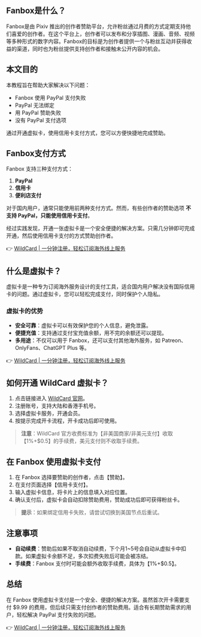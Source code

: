 ## Fanbox是什么？

Fanbox是由 Pixiv 推出的创作者赞助平台，允许粉丝通过月费的方式定期支持他们喜爱的创作者。在这个平台上，创作者可以发布和分享插图、漫画、音频、视频等多种形式的数字内容。Fanbox的目标是为创作者提供一个与粉丝互动并获得收益的渠道，同时也为粉丝提供支持创作者和接触未公开内容的机会。

## 本文目的

本教程旨在帮助大家解决以下问题：
- Fanbox 使用 PayPal 支付失败
- PayPal 无法绑定
- 用 PayPal 赞助失败
- 没有 PayPal 支付选项

通过开通虚拟卡，使用信用卡支付方式，您可以方便快捷地完成赞助。

## Fanbox支付方式

Fanbox 支持三种支付方式：
1. **PayPal**
2. **信用卡**
3. **便利店支付**

对于国内用户，通常只能使用前两种支付方式。然而，有些创作者的赞助选项 **不支持 PayPal，只能使用信用卡支付**。

经过实践发现，开通一张虚拟卡是一个安全便捷的解决方案。只需几分钟即可完成开通，然后使用信用卡支付的方式赞助创作者。

👉 [WildCard | 一分钟注册，轻松订阅海外线上服务](https://bit.ly/bewildcard)

## 什么是虚拟卡？

虚拟卡是一种专为订阅海外服务设计的支付工具，适合国内用户解决没有国际信用卡的问题。通过虚拟卡，您可以轻松完成支付，同时保护个人隐私。

### 虚拟卡的优势

- **安全可靠**：虚拟卡可以有效保护您的个人信息，避免泄露。
- **便捷充值**：支持通过支付宝充值余额，用不完的余额还可以提现。
- **多用途**：不仅可以用于 Fanbox，还可以支付其他海外服务，如 Patreon、OnlyFans、ChatGPT Plus 等。

👉 [WildCard | 一分钟注册，轻松订阅海外线上服务](https://bit.ly/bewildcard)

## 如何开通 WildCard 虚拟卡？

1. 点击链接进入 [WildCard 官网](https://bit.ly/bewildcard)。
2. 注册账号，支持大陆和香港手机号。
3. 选择虚拟卡服务，开通会员。
4. 按提示完成开卡流程，开卡成功后即可使用。

> **注意**：WildCard 官方收费标准为【非美国商家/非美元支付】收取【1%+$0.5】的手续费，美元支付则不收取手续费。

## 在 Fanbox 使用虚拟卡支付

1. 在 Fanbox 选择要赞助的创作者，点击【赞助】。
2. 在支付页面选择【信用卡支付】。
3. 输入虚拟卡信息，将卡片上的信息填入对应位置。
4. 确认支付后，虚拟卡会自动扣除赞助费用，赞助成功后即可获得粉丝卡。

> **提示**：如果绑定信用卡失败，请尝试切换到美国节点后重试。

## 注意事项

- **自动续费**：赞助后如果不取消自动续费，下个月1~5号会自动从虚拟卡中扣款。如果虚拟卡余额不足，多次扣费失败后可能会被冻结。
- **手续费**：Fanbox 支付时可能会额外收取手续费，具体为【1%+$0.5】。

## 总结

在 Fanbox 使用虚拟卡支付是一个安全、便捷的解决方案。虽然首次开卡需要支付 $9.99 的费用，但后续只需支付创作者的赞助费用。适合有长期赞助需求的用户，轻松解决 PayPal 支付失败的问题。

👉 [WildCard | 一分钟注册，轻松订阅海外线上服务](https://bit.ly/bewildcard)